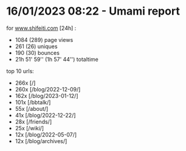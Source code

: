 # 16/01/2023 08:22 - Umami report
for www.shifeiti.com [24h] :

 - 1084 (289) page views
 - 261 (26) uniques
 - 190 (30) bounces
 - 21h 51' 59'' (1h 57' 44'') totaltime


top 10 urls:
 - 266x [/]
 - 260x [/blog/2022-12-09/]
 - 162x [/blog/2023-01-12/]
 - 101x [/bbtalk/]
 - 55x [/about/]
 - 41x [/blog/2022-12-22/]
 - 28x [/friends/]
 - 25x [/wiki/]
 - 12x [/blog/2022-05-07/]
 - 12x [/blog/archives/]


